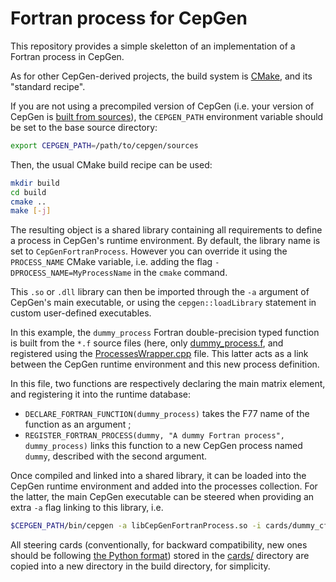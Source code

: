 # Fortran process for CepGen
This repository provides a simple skeletton of an implementation of a Fortran process in CepGen.

As for other CepGen-derived projects, the build system is [CMake](https://cmake.org/), and its "standard recipe".

If you are not using a precompiled version of CepGen (i.e. your version of CepGen is [built from sources](https://cepgen.hepforge.org/install)), the `CEPGEN_PATH` environment variable should be set to the base source directory:

```bash
export CEPGEN_PATH=/path/to/cepgen/sources
```

Then, the usual CMake build recipe can be used:

```bash
mkdir build
cd build
cmake ..
make [-j]
```

The resulting object is a shared library containing all requirements to define a process in CepGen's runtime environment.
By default, the library name is set to `CepGenFortranProcess`.
However you can override it using the `PROCESS_NAME` CMake variable, i.e. adding the flag `-DPROCESS_NAME=MyProcessName` in the `cmake` command.

This `.so` or `.dll` library can then be imported through the `-a` argument of CepGen's main executable, or using the `cepgen::loadLibrary` statement in custom user-defined executables.

In this example, the `dummy_process` Fortran double-precision typed function is built from the `*.f` source files (here, only [dummy_process.f](src/dummy_process.f), and registered using the [ProcessesWrapper.cpp](ProcessesWrapper.cpp) file.
This latter acts as a link between the CepGen runtime environment and this new process definition.

In this file, two functions are respectively declaring the main matrix element, and registering it into the runtime database:
* `DECLARE_FORTRAN_FUNCTION(dummy_process)` takes the F77 name of the function as an argument ;
* `REGISTER_FORTRAN_PROCESS(dummy, "A dummy Fortran process", dummy_process)` links this function to a new CepGen process named `dummy`, described with the second argument.

Once compiled and linked into a shared library, it can be loaded into the CepGen runtime environment and added into the processes collection.
For the latter, the main CepGen executable can be steered when providing an extra `-a` flag linking to this library, i.e.
```bash
$CEPGEN_PATH/bin/cepgen -a libCepGenFortranProcess.so -i cards/dummy_cfg.py
```

All steering cards (conventionally, for backward compatibility, new ones should be following [the Python format](https://cepgen.hepforge.org/cards-python)) stored in the [cards/](cards) directory are copied into a new directory in the build directory, for simplicity.
